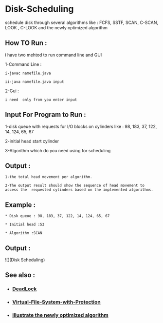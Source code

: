 # Disk-Scheduling

schedule disk through several algorithms like  : FCFS, SSTF, SCAN, C-SCAN, LOOK , C-LOOK and  the newly optimized algorithm

## How TO Run :
i have two mehtod to run command line and GUI 
 
 1-Command Line : 
 
    i-javac namefile.java
    
    ii-java namefile.java input
  
  2-Gui :
   
    i need  only from you enter input 

## Input For Program to Run :
  1-disk queue with requests for I/O blocks on cylinders like : 98, 183, 37, 122, 14, 124, 65, 67
  
  2-initial head start cylinder
  
  3-Algorithm which do you need using for scheduling
  
##  Output :
    1-the total head movement per algorithm.
    
    2-The output result should show the sequence of head movement to access the  requested cylinders based on the implemented algorithms.



## Example : 
    * Disk queue : 98, 183, 37, 122, 14, 124, 65, 67

    * Initial head :53 
    
    * Algorithm :SCAN

## Output :

![](Disk Scheduling)
    

## See also :
 * ### [DeadLock](https://github.com/MarwanaMostafa/DeadLock)

 * ### [Virtual-File-System-with-Protection](https://github.com/MarwanaMostafa/Virtual-File-System-with-Protection)
 
 * ### [illustrate the newly optimized algorithm](https://research.ijcaonline.org/volume93/number18/pxc3896046.pdf)
